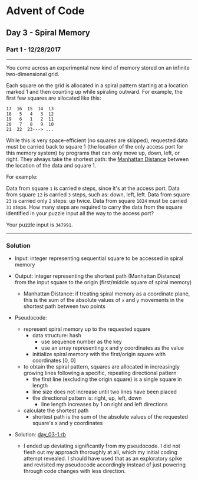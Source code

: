 
[comment]: # (day_03-1.md)

# Advent of Code

## Day 3 - Spiral Memory
### Part 1 - 12/28/2017

---
You come across an experimental new kind of memory stored on an infinite two-dimensional grid.

Each square on the grid is allocated in a spiral pattern starting at a location marked 1 and then counting up while spiraling outward. For example, the first few squares are allocated like this:
```
17  16  15  14  13
18   5   4   3  12
19   6   1   2  11
20   7   8   9  10
21  22  23---> ...
```

While this is very space-efficient (no squares are skipped), requested data must be carried back to square 1 (the location of the only access port for this memory system) by programs that can only move up, down, left, or right. They always take the shortest path: the [Manhattan Distance](https://en.wikipedia.org/wiki/Taxicab_geometry) between the location of the data and square 1.

For example:

Data from square `1` is carried `0` steps, since it's at the access port.
Data from square `12` is carried `3` steps, such as: down, left, left.
Data from square `23` is carried only `2` steps: up twice.
Data from square `1024` must be carried `31` steps.
How many steps are required to carry the data from the square identified in your puzzle input all the way to the access port?

Your puzzle input is `347991`.

---
### Solution

* Input: integer representing sequential square to be accessed in spiral memory


* Output: integer representing the shortest path (Manhattan Distance) from the input square to the origin (first/middle square of spiral memory)
  - Manhattan Distance: if treating spiral memory as a coordinate plane, this is the sum of the absolute values of `x` and `y` movements in the shortest path between two points


* Pseudocode:
  - represent spiral memory up to the requested square
    + data structure: hash
      * use sequence number as the key
      * use an array representing x and y coordinates as the value
    + initialize spiral memory with the first/origin square with coordinates [0, 0]
  - to obtain the spiral pattern, squares are allocated in increasingly growing lines following a specific, repeating directional pattern
    + the first line (excluding the origin square) is a single square in length
    + line size does not increase until two lines have been placed
    + the directional pattern is: right, up, left, down
      * line length increases by 1 on right and left directions
  - calculate the shortest path
    + shortest path is the sum of the absolute values of the requested square's x and y coordinates



* Solution: [day_03-1.rb](day_03-1.rb)
  - I ended up deviating significantly from my pseudocode. I did not flesh out my approach thoroughly at all, which my initial coding attempt revealed. I should have used that as an exploratory spike and revisited my pseudocode accordingly instead of just powering through code changes with less direction.
